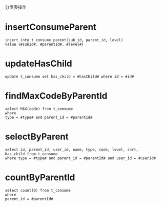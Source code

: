 分类表操作

insertConsumeParent
===
	insert into t_consume_parent(sub_id, parent_id, level) 
	value (#subId#, #parentId#, #level#)

updateHasChild
===
	update t_consume set has_child = #hasChild# where id = #id#

findMaxCodeByParentId
===
	select MAX(code) from t_consume
	where 
	type = #type# and parent_id = #parentId#
	
selectByParent
===
	select id, parent_id, user_id, name, type, code, level, sort, has_child from t_consume
	where type = #type# and parent_id = #parentId# and user_id = #userId#
	
countByParentId
===
	select count(0) from t_consume
	where
	parent_id = #parentId#
	